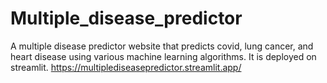 # Multiple_disease_predictor
A multiple disease predictor website that predicts covid, lung cancer, and heart disease using various machine learning algorithms. It is deployed on streamlit.
https://multiplediseasepredictor.streamlit.app/
